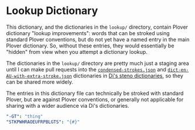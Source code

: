 # Lookup Dictionary

This dictionary, and the dictionaries in the `lookup/` directory, contain Plover
dictionary "lookup improvements": words that can be stroked using standard
Plover conventions, but do not yet have a named entry in the main Plover
dictionary. So, without these entries, they would essentially be "hidden" from
view when you attempt a dictionary lookup.

The dictionaries in the `lookup/` directory are pretty much just a staging area
until I can make pull requests into the [`condensed-strokes.json`][] and
[`dict-en-AU-with-extra-stroke.json`][] dictionaries in
[Di's steno dictionaries][], so they can be shared more widely.

The entries in this dictionary file can technically be stroked with standard
Plover, but are against Plover conventions, or generally not applicable for
sharing with a wider audience via Di's dictionaries.

```yaml
"-GT": "thing"
"STKPWHRAOEUFRPBLGTS": "{#}"
```

[`condensed-strokes.json`]: https://github.com/didoesdigital/steno-dictionaries/blob/master/dictionaries/condensed-strokes.json
[Di's steno dictionaries]: https://github.com/didoesdigital/steno-dictionaries
[`dict-en-AU-with-extra-stroke.json`]: https://github.com/didoesdigital/steno-dictionaries/blob/master/dictionaries/dict-en-AU-with-extra-stroke.json
